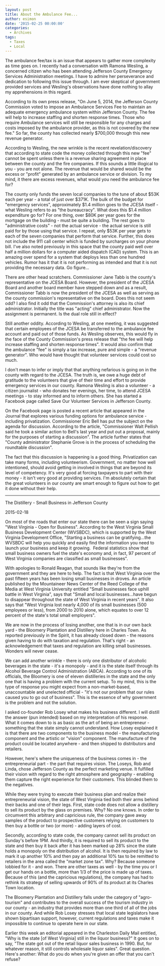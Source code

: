 ```yaml
---
layout: post
title: About the Ambulance Fee...
author: esimon
date: '2015-02-25 00:00:00'
categories:
  - Archives
tags:
  - Taxes
  - Local
---
```

The ambulance fee/tax is an issue that appears to gather more complexity as time goes on. I recently had a conversation with Ramona Wesling, a concerned citizen who has been attending Jefferson County Emergency Services Administration meetings. I have to admire her perseverance and dedication to following this issue through. I am ever skeptical of government provided services and Wesling's observations have done nothing to allay my apprehensions in this regard. 

According to its own press release, "On June 5, 2014, the Jefferson County Commission voted to impose an Ambulance Services Fee to maintain an adequate emergency ambulance system within Jefferson County. The fee will help to increase staffing and shorten response times. Those who require Ambulance services will still be responsible for any charges and costs imposed by the ambulance provider, as this is not covered by the new fee." So far, the county has collected nearly $700,000 through this new revenue generator. 

According to Wesling, the new wrinkle is the recent revelation/discovery that according to state code the money collected through this new "fee" cannot be spent unless there is a revenue sharing agreement in place between the county and the fire companies. If this sounds a little illogical to you - you are not alone. The revenue that would be shared would be the excess or "profit" generated by an ambulance service or division. To my mind, it there are excess revenues, what would you need the ambulance fee for?

The county only funds the seven local companies to the tune of about $53K each per year - a total of just over $371K. The bulk of the budget for "emergency services", approximately $1.4 million goes to the JCESA itself - what Wesling refers to as "the bureaucracy". What does this $1.4 million expenditure go for? For one thing, over $80K per year goes for the mortgage on the building - must be quite a building. The rest goes to "administrative costs" - not the actual service - the actual service is still paid for by those using that service. I repeat, only $53K per year gets to each of the seven companies that perform that service. Further, this does not include the 911 call center which is funded by surcharges on your phone bill. I've also noted previously in this space that the county paid well over half a million dollars for a computer aided dispatch (CAD) system. This is an amazing over spend for a system that deploys less than one hundred vehicles. Rumor has it that it is not performing as intended and that it is not providing the necessary data. Go figure…

There are other head scratchers. Commissioner Jane Tabb is the county's representative on the JCESA Board. However, the president of the JCESA Board and another board member have stepped down and as a result, Commissioner Tabb is now the president of the JCESA as well as serving as the county commission's representative on the board. Does this not seem odd? I also find it odd that the Commission's attorney is also its chief administrator. Initially the title was "acting" chief administrator. Now the assignment is permanent. Is the dual role still in effect? 

Still another oddity. According to Wesling, at one meeting, it was suggested that certain employees of the JCESA be transferred to the ambulance fee account and paid out of those funds. As Wesling observes, this would fly in the face of the County Commission's press release that "the fee will help increase staffing and shorten response times". It would also confirm that the ambulance "fee" is simply a tax increase, pure and simple - a "revenue generator". Who would have thought that volunteer services could cost so much. 

I don't mean to infer or imply that that anything nefarious is going on in the county with regard to the JCESA. The truth is, we owe a huge debt of gratitude to the volunteers that give of their time and effort to provide emergency services in our county. Ramona Wesling is also a volunteer - a citizen journalist - who donates her evenings, her time, to attend JCESA meetings - to stay informed and to inform others. She has started a Facebook page called Save Our Volunteer Services in Jefferson County. 

On the Facebook page is posted a recent article that appeared in the Journal that explores various funding options for ambulance service - including privatization. Commissioner Eric Bell has put the subject on the agenda for discussion. According to the article, "Commissioner Walt Pellish said he took a similar action to Bell's last year and put out a proposal, mainly for the purposes of starting a discussion". The article further states that "County administrator Stephanie Grove is in the process of scheduling the roundtable discussion".

The fact that this discussion is happening is a good thing. Privatization can take many forms, including volunteerism. Government, no matter how well intentioned, should avoid getting in involved in things that are beyond its level of competency. It's very good at forcing taxpayers to part with their money - it isn't very good at providing services. I'm absolutely certain that the great volunteers in our county are smart enough to figure out how to get it done without their help. 

--- 

The Distillery - Small Business in Jefferson County

2015-02-18

On most of the roads that enter our state there can be seen a sign saying "West Virginia - Open for Business". According to the West Virginia Small Business Development Center (WVSBDC), which is supported by the West Virginia Development Office, "Starting a business can be gratifying…the WVSBDC will help you quickly and easily find the information you need to launch your business and keep it growing.  Federal statistics show that small business owners fuel the state's economy and, in fact, 97 percent of West Virginia companies are classified as small businesses". 

With apologies to Ronald Reagan, that sounds like they're from the government and they are here to help. The fact is that West Virginia over the past fifteen years has been losing small businesses in droves. An article published by the Mountaineer News Center of the Reed College of the Media at West Virginia University entitled "Small businesses face uphill battle in West Virginia", says that "Small and local businesses…have begun to disappear throughout the state of West Virginia in recent years". It also says that "West Virginia lost nearly 4,000 of its small businesses (500 employees or less), from 2000 to 2010 alone, which equates to over 12 percent of the state's total small employers".

We are now in the process of losing another, one that is in our own back yard - the Bloomery Plantation and Distillery here in Charles Town. As reported previously in the Spirit, it has already closed down - the reasons given having to do with taxation and regulation. That's right - an acknowledgement that taxes and regulation are killing small businesses. Wonders will never cease. 

We can add another wrinkle - there is only one distributor of alcoholic beverages in the state - it's a monopoly - and it is the state itself through its Alcohol Beverage Control Administration (ABCA). According to one of its officials, the Bloomery is one of eleven distilleries in the state and the only one that is having a problem with the current setup. To my mind, this is the type of response you might expect from a non-market-based, unaccountable and unelected official - "it's not our problem that our rules caused you to go out of business". This is the essence of why government is the problem and not the solution. 

I asked co-founder Rob Losey what makes his business different. I will distill the answer (pun intended) based on my interpretation of his response. What it comes down to is as basic as the art of being an entrepreneur - something that the state simply cannot understand. How Losey explained it is that there are two components to the business model - the manufacturing component and the artistic or "vision" component. The manufacture of the product could be located anywhere - and then shipped to distributors and retailers. 

However, here's where the uniqueness of the business comes in - the entrepreneurial part - the part that requires vision. The Loseys, Rob and Linda, chose Jefferson County as the perfect marketing venue. It fulfilled their vision with regard to the right atmosphere and geography - enabling them capture the right experience for their customers. This blinded them to the negatives. 

While they were trying to execute their business plan and realize their entrepreneurial vision, the state of West Virginia tied both their arms behind their backs and one of their legs. First, state code does not allow a distillery to sell its product by the glass on premises. Why? No one knows. In order to circumvent this arbitrary and capricious rule, the company gave away samples of the product to prospective customers relying on customers to then buy a bottle or two (or more) - adding layers of cost. 

Secondly, according to state code, the company cannot sell its product on Sunday's before 1PM. And thirdly, it is required to sell its product to the state and then buy it back after it has been marked up 28% since the state holds a monopoly on the distribution of alcohol. It is then required by law to mark it up another 10% and then pay an additional 10% tax to be remitted to retailers in the area called the "market zone tax". Why? Because someone lobbied for it - and won. There are other taxes as well - by the time you or I get our hands on a bottle, more than 1/3 of the price is made up of taxes. Because of this (and the capricious regulations), the company has had to rethink its strategy of selling upwards of 90% of its product at its Charles Town location. 

The Bloomery Plantation and Distillery falls under the category of "agro-tourism" and contributes to the overall success of the tourism industry in our county - an industry that provides more than one third of all of the jobs in our county. And while Rob Losey stresses that local state legislators have shown bipartisan support, however, current regulations and taxes make it impossible to continue to operate here in our state. 

Earlier this week an editorial appeared in the Charleston Daily Mail entitled, "Why is the state [of West Virginia] still in the liquor business?" It goes on to say, "The state got out of the retail liquor sales business in 1990. But, for whatever reason, it still controls wholesale liquor sales". Great question. Here's another: What do you do when you're given an offer that you can't refuse? 

